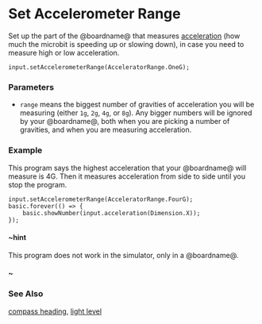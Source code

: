 # Set Accelerometer Range

Set up the part of the @boardname@ that measures [acceleration](/reference/input/acceleration) (how much the microbit is speeding up or slowing down), in case you need to measure high or low acceleration.

```sig
input.setAccelerometerRange(AcceleratorRange.OneG);
```

### Parameters

* `range` means the biggest number of gravities of acceleration you will be measuring (either `1g`, `2g`, `4g`, or `8g`). Any bigger numbers will be ignored by your @boardname@, both when you are picking a number of gravities, and when you are measuring acceleration.

### Example

This program says the highest acceleration that your @boardname@ will measure is 4G. Then it measures acceleration from side to side until you stop the program.

```blocks
input.setAccelerometerRange(AcceleratorRange.FourG);
basic.forever(() => {
    basic.showNumber(input.acceleration(Dimension.X));
});
```

#### ~hint

This program does not work in the simulator, only in a @boardname@.

#### ~

### See Also

[compass heading](/reference/input/compass-heading), [light level](/reference/input/light-level)